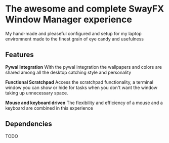 # The awesome and complete SwayFX Window Manager experience

My hand-made and pleaseful configured and setup for my laptop enviromnent made to the finest grain of eye candy and usefulness

## Features

**Pywal Integration**
With the pywal integration the wallpapers and colors are shared among all the desktop catching style and personality

**Functional Scratchpad**
Access the scratchpad functionality, a terminal window you can show or hide for tasks when you don't want the window taking up unnecessary space.

**Mouse and keyboard driven**
The flexibility and efficiency of a mouse and a keyboard are combined in this experience


## Dependencies
TODO
